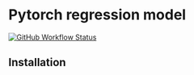 # Pytorch regression model
[![GitHub Workflow Status](https://img.shields.io/github/workflow/status/nkurzaw/pytorch_regression_model/python-package)](https://github.com/nkurzaw/pytorch_regression_model/actions)

## Installation
